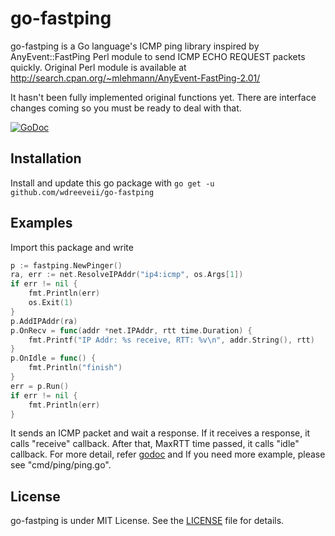 go-fastping
===========

go-fastping is a Go language's ICMP ping library inspired by AnyEvent::FastPing
Perl module to send ICMP ECHO REQUEST packets quickly. Original Perl module is
available at
http://search.cpan.org/~mlehmann/AnyEvent-FastPing-2.01/

It hasn't been fully implemented original functions yet. There are interface changes coming so you must be ready to deal with that.

[![GoDoc](https://godoc.org/github.com/wdreeveii/go-fastping?status.svg)](https://godoc.org/github.com/wdreeveii/go-fastping)

## Installation

Install and update this go package with `go get -u github.com/wdreeveii/go-fastping`

## Examples

Import this package and write

```go
p := fastping.NewPinger()
ra, err := net.ResolveIPAddr("ip4:icmp", os.Args[1])
if err != nil {
	fmt.Println(err)
	os.Exit(1)
}
p.AddIPAddr(ra)
p.OnRecv = func(addr *net.IPAddr, rtt time.Duration) {
	fmt.Printf("IP Addr: %s receive, RTT: %v\n", addr.String(), rtt)
}
p.OnIdle = func() {
	fmt.Println("finish")
}
err = p.Run()
if err != nil {
	fmt.Println(err)
}
```

It sends an ICMP packet and wait a response. If it receives a response, it
calls "receive" callback. After that, MaxRTT time passed, it calls "idle"
callback. For more detail, refer [godoc][godoc] and If you need more example,
please see "cmd/ping/ping.go".

## License
go-fastping is under MIT License. See the [LICENSE][license] file for details.

[godoc]: http://godoc.org/github.com/wdreeveii/go-fastping
[license]: https://github.com/wdreeveii/go-fastping/blob/master/LICENSE
